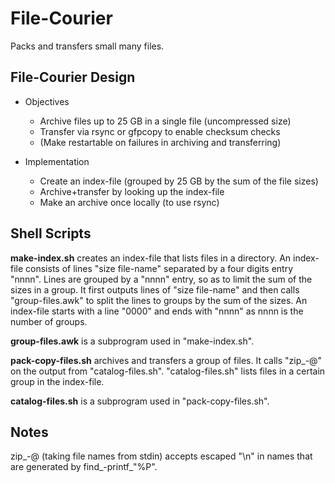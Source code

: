 # File-Courier

Packs and transfers small many files.

## File-Courier Design

* Objectives
  * Archive files up to 25 GB in a single file (uncompressed size)
  * Transfer via rsync or gfpcopy to enable checksum checks
  * (Make restartable on failures in archiving and transferring)

* Implementation
  * Create an index-file (grouped by 25 GB by the sum of the file sizes)
  * Archive+transfer by looking up the index-file
  * Make an archive once locally (to use rsync)

## Shell Scripts

__make-index.sh__ creates an index-file that lists files in a
directory.  An index-file consists of lines "size file-name" separated
by a four digits entry "nnnn".  Lines are grouped by a "nnnn" entry,
so as to limit the sum of the sizes in a group.  It first outputs
lines of "size file-name" and then calls "group-files.awk" to split
the lines to groups by the sum of the sizes.  An index-file starts
with a line "0000" and ends with "nnnn" as nnnn is the number of
groups.

__group-files.awk__ is a subprogram used in "make-index.sh".

__pack-copy-files.sh__ archives and transfers a group of files.  It
calls "zip_-@" on the output from "catalog-files.sh".
"catalog-files.sh" lists files in a certain group in the index-file.

__catalog-files.sh__ is a subprogram used in "pack-copy-files.sh".

## Notes

zip_-@ (taking file names from stdin) accepts escaped "\\n" in names
that are generated by find_-printf_"%P".
